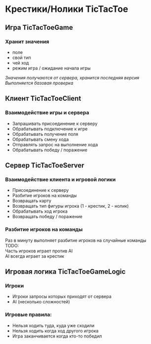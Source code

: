 # Крестики/Нолики TicTacToe

## Игра TicTacToeGame

### Хранит значения
- поле
- свой тип
- чей ход
- режим игра / ожидание начала игры

*Значения получаются от сервера, хранится последняя версия*<br>
*Выполняется базовая проверка*



## Клиент TicTacToeClient

### Взаимодействие игры и сервера
- Запрашивать присоединение к серверу
- Обрабатывать подключение к игре
- Обрабатывать получение поля
- Обрабатывать смену хода
- Отправлять запрос на выполнение хода
- Обрабатывать победу / поражение



## Сервер TicTacToeServer

### Взаимодействие клиента и игровой логики
- Присоединение к серверу
- Разбитие игроков на команды
- Возвращать карту
- Возвращать тип фигуры игрока (1 - крестик, 2 - нолик)
- Обрабатывать ход игрока
- Возвращать победу / поражение

### Разбитие игроков на команды
Раз в минуту выполняет разбитие игроков на случайные команды<br>
TODO:<br>
Часть игроков играет против AI<br>
AI всегда играет за крестик



## Игровая логика TicTacToeGameLogic

### Игроки
- Игроки запросы которых приходят от сервера
- AI (несколько сложностей)

### Игровые правила:
- Нельзя ходить туда, куда уже сходили
- Нельзя ходить когда ход другого игрока
- Игра заканчивается когда кто-то победил